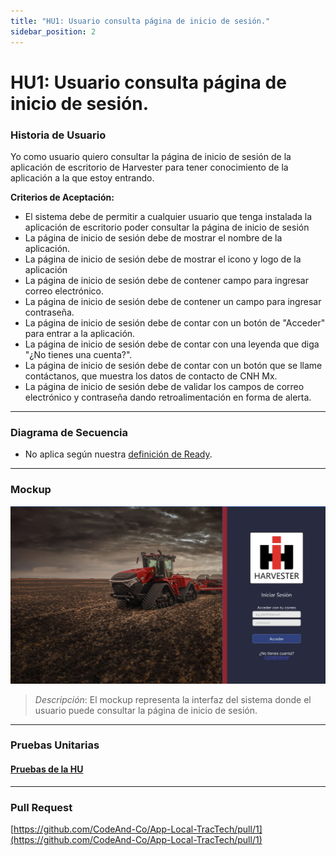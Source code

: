 ```yaml
---
title: "HU1: Usuario consulta página de inicio de sesión."  
sidebar_position: 2
---
```


# HU1: Usuario consulta página de inicio de sesión.

### Historia de Usuario

Yo como usuario quiero consultar la página de inicio de sesión de la aplicación de escritorio de Harvester para tener conocimiento de la aplicación a la que estoy entrando. 

  **Criterios de Aceptación:**

  - El sistema debe de permitir a cualquier usuario que tenga instalada la aplicación de escritorio poder consultar la página de inicio de sesión
  - La página de inicio de sesión debe de mostrar el nombre de la aplicación.
  - La página de inicio de sesión debe de mostrar el icono y logo de la aplicación
  - La página de inicio de sesión debe de contener campo para ingresar correo electrónico. 
  - La página de inicio de sesión debe de contener un campo para ingresar contraseña.
  - La página de inicio de sesión debe de contar con un botón de "Acceder" para entrar a la aplicación.
  - La página de inicio de sesión debe de contar con una leyenda que diga "¿No tienes una cuenta?".
  - La página de inicio de sesión debe de contar con un botón que se llame contáctanos, que muestra los datos de contacto de CNH Mx.
  - La página de inicio de sesión debe de validar los campos de correo electrónico y contraseña dando retroalimentación en forma de alerta.

---

### Diagrama de Secuencia

- No aplica según nuestra [definición de Ready](../../definicion-ready-tractores.md).


---

### Mockup

![Mockup](./mockups/RF1.jpg)

> *Descripción*: El mockup representa la interfaz del sistema donde el usuario puede consultar la página de inicio de sesión. 

---

### Pruebas Unitarias 

#### [Pruebas de la HU](https://docs.google.com/spreadsheets/d/1W-JW32dTsfI22-Yl5LydMhiu-oXHH_xo3hWvK6FHeLw/edit?gid=1905076093#gid=1905076093)

---

### Pull Request
[https://github.com/CodeAnd-Co/App-Local-TracTech/pull/1](https://github.com/CodeAnd-Co/App-Local-TracTech/pull/1)
